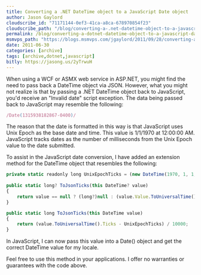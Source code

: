 ```yaml
---
title: Converting a .NET DateTime object to a JavaScript Date object
author: Jason Gaylord
cloudscribe_id: "71171144-0ef3-41ca-a8ca-678970854f23"
cloudscribe_path: "/blog/converting-a-.net-datetime-object-to-a-javascript-date-object"
permalink: /blog/converting-a-dotnet-datetime-object-to-a-javascript-date-object
msmvps_path: "https://blogs.msmvps.com/jgaylord/2011/09/28/converting-a-net-datetime-object-to-a-javascript-date-object/"
date: 2011-06-30
categories: [archive]
tags: [archive,dotnet,javascript]
bitly: https://jasong.us/2yTrwuH
---
```


When using a WCF or ASMX web service in ASP.NET, you might find the need to pass back a DateTime object via JSON. However, what you might not realize is that by passing a .NET DateTime object back to JavaScript, you'd receive an "Invalid date" script exception. The data being passed back to JavaScript may resemble the following:

```javascript
/Date(1315938182867-0400)/
```

The reason that the date is formatted in this way is that JavaScript uses Unix Epoch as the base date and time. This value is 1/1/1970 at 12:00:00 AM. JavaScript tracks dates as the number of milliseconds from the Unix Epoch value to the date submitted.

To assist in the JavaScript date conversion, I have added an extension method for the DateTime object that resembles the following:

```javascript
private static readonly long UnixEpochTicks = (new DateTime(1970, 1, 1, 0, 0, 0, DateTimeKind.Utc)).Ticks; 
        
public static long? ToJsonTicks(this DateTime? value)
{
    return value == null ? (long?)null : (value.Value.ToUniversalTime().Ticks - UnixEpochTicks) / 10000;
}

public static long ToJsonTicks(this DateTime value)
{
    return (value.ToUniversalTime().Ticks - UnixEpochTicks) / 10000;
}
```

In JavaScript, I can now pass this value into a Date() object and get the correct DateTime value for my locale.

Feel free to use this method in your applications. I offer no warranties or guarantees with the code above.